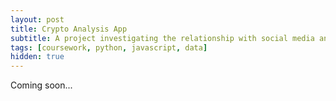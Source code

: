 ```yaml
---
layout: post
title: Crypto Analysis App
subtitle: A project investigating the relationship with social media and crypto prices.
tags: [coursework, python, javascript, data]
hidden: true
---
```

Coming soon...